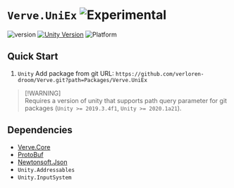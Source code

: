 # `Verve.UniEx` ![Experimental](https://img.shields.io/badge/status-experimental-orange.svg)

![version](https://img.shields.io/badge/version-0.0.1-blue)
[![Unity Version](https://img.shields.io/badge/unity-2018.3-blue)](https://unity.com)
![Platform](https://img.shields.io/badge/platform-Win%20%7C%20Android%20%7C%20iOS%20%7C%20Mac%20%7C%20Linux-orange)

## Quick Start

1. `Unity` Add package from git URL: `https://github.com/verloren-droom/Verve.git?path=Packages/Verve.UniEx`

> [!WARNING]\
> Requires a version of unity that supports path query parameter for git packages (`Unity >= 2019.3.4f1`, `Unity >= 2020.1a21`).

## Dependencies
- [Verve.Core](https://github.com/verloren-droom/Verve)
- [ProtoBuf](https://github.com/protobuf-net/protobuf-net)
- [Newtonsoft.Json](https://github.com/JamesNK/Newtonsoft.Json)
- `Unity.Addressables`
- `Unity.InputSystem`